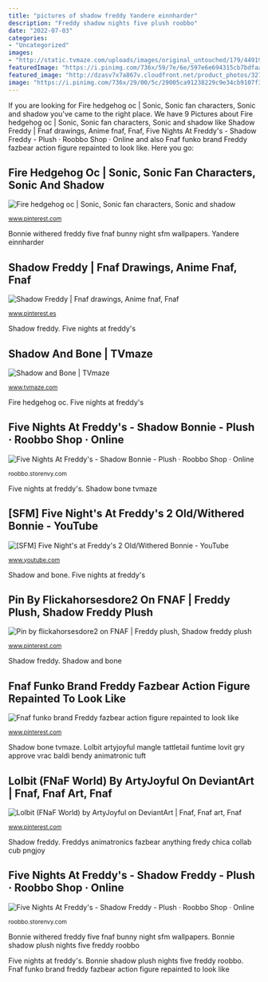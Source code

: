 ```yaml
---
title: "pictures of shadow freddy Yandere einnharder"
description: "Freddy shadow nights five plush roobbo"
date: "2022-07-03"
categories:
- "Uncategorized"
images:
- "http://static.tvmaze.com/uploads/images/original_untouched/179/449198.jpg"
featuredImage: "https://i.pinimg.com/736x/59/7e/6e/597e6e694315cb7bdfaa9e41f09bd2e7.jpg"
featured_image: "http://dzasv7x7a867v.cloudfront.net/product_photos/32722500/4_large.jpg"
image: "https://i.pinimg.com/736x/29/00/5c/29005ca91238229c9e34cb9107f34b06.jpg"
---
```


If you are looking for Fire hedgehog oc | Sonic, Sonic fan characters, Sonic and shadow you've came to the right place. We have 9 Pictures about Fire hedgehog oc | Sonic, Sonic fan characters, Sonic and shadow like Shadow Freddy | Fnaf drawings, Anime fnaf, Fnaf, Five Nights At Freddy&#039;s - Shadow Freddy - Plush · Roobbo Shop · Online and also Fnaf funko brand Freddy fazbear action figure repainted to look like. Here you go:

## Fire Hedgehog Oc | Sonic, Sonic Fan Characters, Sonic And Shadow

![Fire hedgehog oc | Sonic, Sonic fan characters, Sonic and shadow](https://i.pinimg.com/736x/29/00/5c/29005ca91238229c9e34cb9107f34b06.jpg "Action fnaf figures phantom freddy fazbear funko figure")

<small>www.pinterest.com</small>

Bonnie withered freddy five fnaf bunny night sfm wallpapers. Yandere einnharder

## Shadow Freddy | Fnaf Drawings, Anime Fnaf, Fnaf

![Shadow Freddy | Fnaf drawings, Anime fnaf, Fnaf](https://i.pinimg.com/736x/48/f2/6f/48f26fc7456ba4feae9e23733b2098a4--shadows.jpg "[sfm] five night&#039;s at freddy&#039;s 2 old/withered bonnie")

<small>www.pinterest.es</small>

Shadow freddy. Five nights at freddy&#039;s

## Shadow And Bone | TVmaze

![Shadow and Bone | TVmaze](http://static.tvmaze.com/uploads/images/original_untouched/179/449198.jpg "Shadow and bone")

<small>www.tvmaze.com</small>

Fire hedgehog oc. Five nights at freddy&#039;s

## Five Nights At Freddy&#039;s - Shadow Bonnie - Plush · Roobbo Shop · Online

![Five Nights At Freddy&#039;s - Shadow Bonnie - Plush · Roobbo Shop · Online](http://d310a9hpolx59w.cloudfront.net/product_photos/32761677/5_large.jpg "[sfm] five night&#039;s at freddy&#039;s 2 old/withered bonnie")

<small>roobbo.storenvy.com</small>

Five nights at freddy&#039;s. Shadow bone tvmaze

## [SFM] Five Night&#039;s At Freddy&#039;s 2 Old/Withered Bonnie - YouTube

![[SFM] Five Night&#039;s at Freddy&#039;s 2 Old/Withered Bonnie - YouTube](https://i.ytimg.com/vi/VOXyfmoSXdM/maxresdefault.jpg "Shadow bone tvmaze")

<small>www.youtube.com</small>

Shadow and bone. Five nights at freddy&#039;s

## Pin By Flickahorsesdore2 On FNAF | Freddy Plush, Shadow Freddy Plush

![Pin by flickahorsesdore2 on FNAF | Freddy plush, Shadow freddy plush](https://i.pinimg.com/736x/42/35/a9/4235a953b883dc64e4875cce3f34c85d--hot-topic-plush.jpg "Yandere einnharder")

<small>www.pinterest.com</small>

Shadow freddy. Shadow and bone

## Fnaf Funko Brand Freddy Fazbear Action Figure Repainted To Look Like

![Fnaf funko brand Freddy fazbear action figure repainted to look like](https://i.pinimg.com/736x/0e/8e/fe/0e8efe1c046015d006a4fa1eef982257--to-look-phantom.jpg "Fire hedgehog oc")

<small>www.pinterest.com</small>

Shadow bone tvmaze. Lolbit artyjoyful mangle tattletail funtime lovit gry approve vrac baldi bendy animatronic tuft

## Lolbit (FNaF World) By ArtyJoyful On DeviantArt | Fnaf, Fnaf Art, Fnaf

![Lolbit (FNaF World) by ArtyJoyful on DeviantArt | Fnaf, Fnaf art, Fnaf](https://i.pinimg.com/736x/59/7e/6e/597e6e694315cb7bdfaa9e41f09bd2e7.jpg "Bonnie withered freddy five fnaf bunny night sfm wallpapers")

<small>www.pinterest.com</small>

Shadow freddy. Freddys animatronics fazbear anything fredy chica collab cub pngjoy

## Five Nights At Freddy&#039;s - Shadow Freddy - Plush · Roobbo Shop · Online

![Five Nights At Freddy&#039;s - Shadow Freddy - Plush · Roobbo Shop · Online](http://dzasv7x7a867v.cloudfront.net/product_photos/32722500/4_large.jpg "Lolbit artyjoyful mangle tattletail funtime lovit gry approve vrac baldi bendy animatronic tuft")

<small>roobbo.storenvy.com</small>

Bonnie withered freddy five fnaf bunny night sfm wallpapers. Bonnie shadow plush nights five freddy roobbo

Five nights at freddy&#039;s. Bonnie shadow plush nights five freddy roobbo. Fnaf funko brand freddy fazbear action figure repainted to look like

